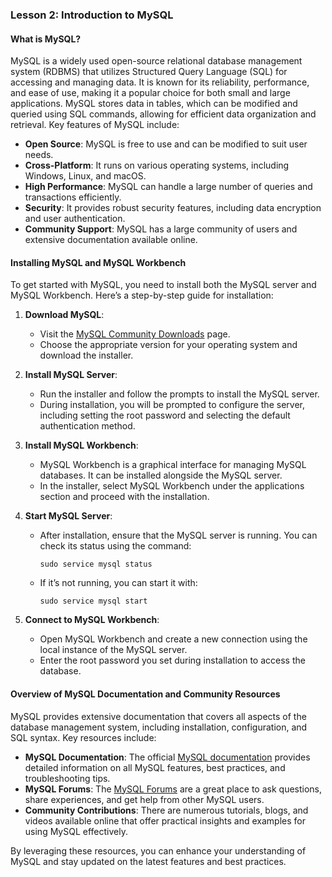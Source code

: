 ### Lesson 2: Introduction to MySQL

#### What is MySQL?
MySQL is a widely used open-source relational database management system (RDBMS) that utilizes Structured Query Language (SQL) for accessing and managing data. It is known for its reliability, performance, and ease of use, making it a popular choice for both small and large applications. MySQL stores data in tables, which can be modified and queried using SQL commands, allowing for efficient data organization and retrieval. Key features of MySQL include:

- **Open Source**: MySQL is free to use and can be modified to suit user needs.
- **Cross-Platform**: It runs on various operating systems, including Windows, Linux, and macOS.
- **High Performance**: MySQL can handle a large number of queries and transactions efficiently.
- **Security**: It provides robust security features, including data encryption and user authentication.
- **Community Support**: MySQL has a large community of users and extensive documentation available online.

#### Installing MySQL and MySQL Workbench
To get started with MySQL, you need to install both the MySQL server and MySQL Workbench. Here’s a step-by-step guide for installation:

1. **Download MySQL**:
   - Visit the [MySQL Community Downloads](https://dev.mysql.com/downloads/mysql/) page.
   - Choose the appropriate version for your operating system and download the installer.

2. **Install MySQL Server**:
   - Run the installer and follow the prompts to install the MySQL server.
   - During installation, you will be prompted to configure the server, including setting the root password and selecting the default authentication method.

3. **Install MySQL Workbench**:
   - MySQL Workbench is a graphical interface for managing MySQL databases. It can be installed alongside the MySQL server.
   - In the installer, select MySQL Workbench under the applications section and proceed with the installation.

4. **Start MySQL Server**:
   - After installation, ensure that the MySQL server is running. You can check its status using the command:
     ```
     sudo service mysql status
     ```
   - If it’s not running, you can start it with:
     ```
     sudo service mysql start
     ```

5. **Connect to MySQL Workbench**:
   - Open MySQL Workbench and create a new connection using the local instance of the MySQL server.
   - Enter the root password you set during installation to access the database.

#### Overview of MySQL Documentation and Community Resources
MySQL provides extensive documentation that covers all aspects of the database management system, including installation, configuration, and SQL syntax. Key resources include:

- **MySQL Documentation**: The official [MySQL documentation](https://dev.mysql.com/doc/) provides detailed information on all MySQL features, best practices, and troubleshooting tips.
- **MySQL Forums**: The [MySQL Forums](https://forums.mysql.com/) are a great place to ask questions, share experiences, and get help from other MySQL users.
- **Community Contributions**: There are numerous tutorials, blogs, and videos available online that offer practical insights and examples for using MySQL effectively.

By leveraging these resources, you can enhance your understanding of MySQL and stay updated on the latest features and best practices.
